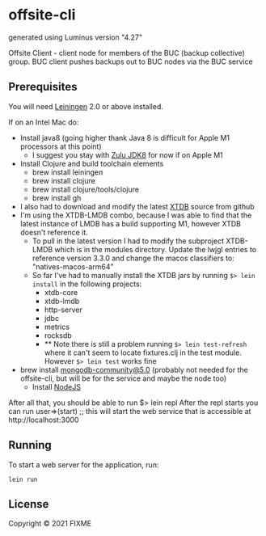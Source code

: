# offsite-cli

generated using Luminus version "4.27"

Offsite Client - client node for members of the BUC (backup collective) group. BUC client pushes backups out to BUC nodes via the BUC service


## Prerequisites

You will need [Leiningen][1] 2.0 or above installed.

[1]: https://github.com/technomancy/leiningen

If on an Intel Mac do:
- Install java8 (going higher thank Java 8 is difficult for Apple M1 processors at this point)
  - I suggest you stay with [Zulu JDK8](https://cdn.azul.com/zulu/bin/zulu8.58.0.13-ca-jdk8.0.312-macosx_aarch64.dmg) for now if on Apple M1
- Install Clojure and build toolchain elements 
  - brew install leiningen
  - brew install clojure
  - brew install clojure/tools/clojure
  - brew install gh
- I also had to download and modify the latest [XTDB](https://github.com/xtdb/xtdb) source from github
- I'm using the XTDB-LMDB combo, because I was able to find that the latest instance of LMDB has a build supporting M1, however XTDB doesn't reference it.
  - To pull in the latest version I had to modify the subproject XTDB-LMDB which is in the modules directory. Update the lwjgl entries to reference version 3.3.0 and change the macos classifiers to: "natives-macos-arm64"
  - So far I've had to manually install the XTDB jars by running ```$> lein install``` in the following projects: 
    - xtdb-core
    - xtdb-lmdb
    - http-server
    - jdbc
    - metrics
    - rocksdb
    - ** Note there is still a problem running ```$> lein test-refresh``` where it can't seem to locate fixtures.clj in the test module. However ```$> lein test``` works fine
- brew install mongodb-community@5.0 (probably not needed for the offsite-cli, but will be for the service and maybe the node too)
  - Install [NodeJS](https://nodejs.org/dist/v17.3.0/node-v17.3.0.pkg)

After all that, you should be able to run $> lein repl
After the repl starts you can run
user=>(start)       ;; this will start the web service that is accessible at http://localhost:3000


## Running

To start a web server for the application, run:

    lein run 

## License

Copyright © 2021 FIXME
